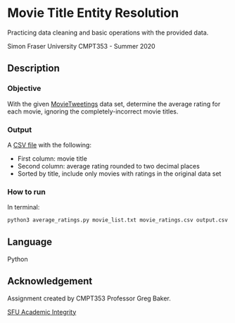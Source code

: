 # Movie Title Entity Resolution

Practicing data cleaning and basic operations with the provided data.

Simon Fraser University CMPT353 - Summer 2020

## Description
### Objective
With the given [MovieTweetings](https://github.com/sidooms/MovieTweetings) data set, determine the average rating for each movie, ignoring the completely-incorrect movie titles.

### Output
A [CSV file](https://github.com/wendyhwl/Movie-Title-Resolution/blob/main/output.csv) with the following:
* First column: movie title
* Second column: average rating rounded to two decimal places
* Sorted by title, include only movies with ratings in the original data set

### How to run
In terminal:
```bash
python3 average_ratings.py movie_list.txt movie_ratings.csv output.csv
```

## Language

Python

## Acknowledgement

Assignment created by CMPT353 Professor Greg Baker.

[SFU Academic Integrity](http://www.sfu.ca/students/academicintegrity.html)
